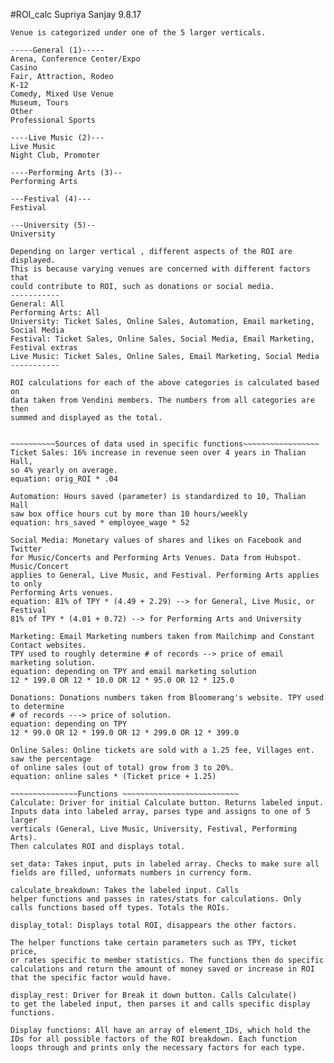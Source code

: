 #ROI_calc
Supriya Sanjay
9.8.17
~~~~~~~~~~~~~~~~~~~~~~~Overview~~~~~~~~~~~~~~~~~~~~~~~~~~~~~~~~~~~~~~
Venue is categorized under one of the 5 larger verticals. 

-----General (1)-----				
Arena, Conference Center/Expo
Casino
Fair, Attraction, Rodeo
K-12
Comedy, Mixed Use Venue
Museum, Tours
Other
Professional Sports

----Live Music (2)---
Live Music
Night Club, Promoter

----Performing Arts (3)--
Performing Arts 

---Festival (4)---
Festival

---University (5)--
University 

Depending on larger vertical , different aspects of the ROI are displayed. 
This is because varying venues are concerned with different factors that
could contribute to ROI, such as donations or social media.  
-----------
General: All
Performing Arts: All
University: Ticket Sales, Online Sales, Automation, Email marketing, Social Media
Festival: Ticket Sales, Online Sales, Social Media, Email Marketing, Festival extras
Live Music: Ticket Sales, Online Sales, Email Marketing, Social Media 
-----------

ROI calculations for each of the above categories is calculated based on
data taken from Vendini members. The numbers from all categories are then 
summed and displayed as the total. 

 
~~~~~~~~~~Sources of data used in specific functions~~~~~~~~~~~~~~~~~
Ticket Sales: 16% increase in revenue seen over 4 years in Thalian Hall, 
so 4% yearly on average. 
equation: orig_ROI * .04

Automation: Hours saved (parameter) is standardized to 10, Thalian Hall
saw box office hours cut by more than 10 hours/weekly 
equation: hrs_saved * employee_wage * 52 

Social Media: Monetary values of shares and likes on Facebook and Twitter
for Music/Concerts and Performing Arts Venues. Data from Hubspot. Music/Concert
applies to General, Live Music, and Festival. Performing Arts applies to only
Performing Arts venues. 
equation: 81% of TPY * (4.49 + 2.29) --> for General, Live Music, or Festival
81% of TPY * (4.01 + 0.72) --> for Performing Arts and University 

Marketing: Email Marketing numbers taken from Mailchimp and Constant Contact websites.
TPY used to roughly determine # of records --> price of email marketing solution.
equation: depending on TPY and email marketing solution
12 * 199.0 OR 12 * 10.0 OR 12 * 95.0 OR 12 * 125.0 

Donations: Donations numbers taken from Bloomerang's website. TPY used to determine
# of records ---> price of solution. 
equation: depending on TPY 
12 * 99.0 OR 12 * 199.0 OR 12 * 299.0 OR 12 * 399.0

Online Sales: Online tickets are sold with a 1.25 fee, Villages ent. saw the percentage
of online sales (out of total) grow from 3 to 20%. 
equation: online sales * (Ticket price + 1.25)

~~~~~~~~~~~~~~~Functions ~~~~~~~~~~~~~~~~~~~~~~~~~~
Calculate: Driver for initial Calculate button. Returns labeled input.
Inputs data into labeled array, parses type and assigns to one of 5 larger
verticals (General, Live Music, University, Festival, Performing Arts). 
Then calculates ROI and displays total.

set_data: Takes input, puts in labeled array. Checks to make sure all 
fields are filled, unformats numbers in currency form. 

calculate_breakdown: Takes the labeled input. Calls
helper functions and passes in rates/stats for calculations. Only 
calls functions based off types. Totals the ROIs. 

display_total: Displays total ROI, disappears the other factors. 

The helper functions take certain parameters such as TPY, ticket price, 
or rates specific to member statistics. The functions then do specific 
calculations and return the amount of money saved or increase in ROI 
that the specific factor would have.

display_rest: Driver for Break it down button. Calls Calculate() 
to get the labeled input, then parses it and calls specific display
functions. 

Display functions: All have an array of element_IDs, which hold the
IDs for all possible factors of the ROI breakdown. Each function 
loops through and prints only the necessary factors for each type. 